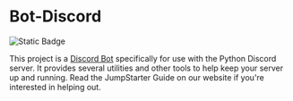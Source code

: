 # Bot-Discord
![Static Badge](https://img.shields.io/badge/Jumpstarter-blue?logo=Discord&label=License)

This project is a [Discord Bot](https://discord.gg/nyQgYECQJ) specifically for use with the Python Discord server. It provides several utilities and other tools to help keep your server up and running.
Read the JumpStarter Guide on our website if you're interested in helping out.
